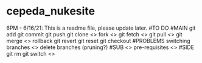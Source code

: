 # cepeda_nukesite
<KaiEzeckai22>
6PM - 6/16/21: This is a readme file, please update later.
#TO DO
#MAIN
</> git add
</> git commit
</> git push
</> git clone
<> fork
<> git fetch
<> git pull
<> git merge
<> rollback
</> git revert
</> git reset
</> git checkout
#PROBLEMS
</> switching branches
<> delete branches (pruning?)
#SUB
<> pre-requisites
<> 
#SIDE
</> git rm
</> git switch
<>
